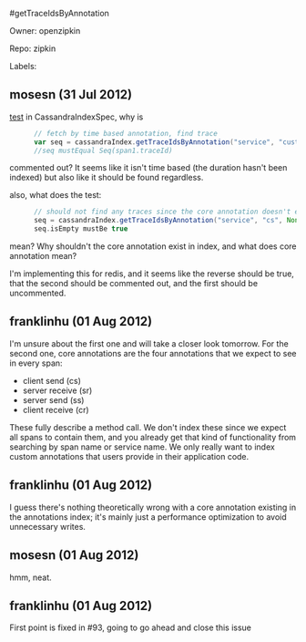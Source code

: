 #getTraceIdsByAnnotation

Owner: openzipkin

Repo: zipkin

Labels: 

## mosesn (31 Jul 2012)

[test](https://github.com/twitter/zipkin/blob/master/zipkin-server/src/test/scala/com/twitter/zipkin/storage/cassandra/CassandraIndexSpec.scala#L187) in CassandraIndexSpec, why is

``` scala
      // fetch by time based annotation, find trace
      var seq = cassandraIndex.getTraceIdsByAnnotation("service", "custom", None, 0, 3)()
      //seq mustEqual Seq(span1.traceId)
```

commented out?  It seems like it isn't time based (the duration hasn't been indexed) but also like it should be found regardless.

also, what does the test:

``` scala
      // should not find any traces since the core annotation doesn't exist in index
      seq = cassandraIndex.getTraceIdsByAnnotation("service", "cs", None, 0, 3)()
      seq.isEmpty mustBe true
```

mean?  Why shouldn't the core annotation exist in index, and what does core annotation mean?

I'm implementing this for redis, and it seems like the reverse should be true, that the second should be commented out, and the first should be uncommented.


## franklinhu (01 Aug 2012)

I'm unsure about the first one and will take a closer look tomorrow.
For the second one, core annotations are the four annotations that we expect to see in every span:
- client send (cs)
- server receive (sr)
- server send (ss)
- client receive (cr)

These fully describe a method call. We don't index these since we expect all spans to contain them, and you already get that kind of functionality from searching by span name or service name. We only really want to index custom annotations that users provide in their application code.


## franklinhu (01 Aug 2012)

I guess there's nothing theoretically wrong with a core annotation existing in the annotations index; it's mainly just a performance optimization to avoid unnecessary writes.


## mosesn (01 Aug 2012)

hmm, neat.


## franklinhu (01 Aug 2012)

First point is fixed in #93, going to go ahead and close this issue


